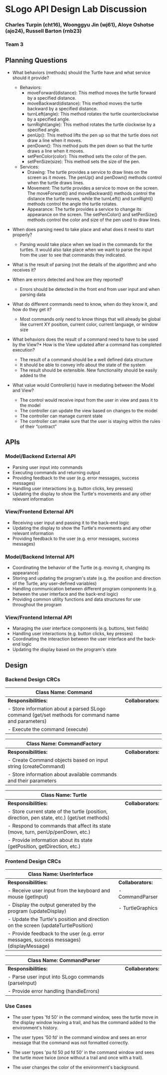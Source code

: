 # SLogo API Design Lab Discussion

### Charles Turpin (cht16), Woonggyu Jin (wj61), Aloye Oshotse (ajo24), Russell Barton (rnb23)

### Team 3

## Planning Questions

* What behaviors (methods) should the Turtle have and what service should it provide?
    * Behaviors:
        * moveForward(distance): This method moves the turtle forward by a specified distance.
        * moveBackward(distance): This method moves the turtle backward by a specified distance.
        * turnLeft(angle): This method rotates the turtle counterclockwise by a specified angle.
        * turnRight(angle): This method rotates the turtle clockwise by a specified angle.
        * penUp(): This method lifts the pen up so that the turtle does not draw a line when it
          moves.
        * penDown(): This method puts the pen down so that the turtle draws a line when it moves.
        * setPenColor(color): This method sets the color of the pen.
        * setPenSize(size): This method sets the size of the pen.
    * Services:
        * Drawing: The turtle provides a service to draw lines on the screen as it moves. The
          penUp() and penDown() methods control when the turtle draws lines.
        * Movement: The turtle provides a service to move on the screen. The moveForward() and
          moveBackward() methods control the distance the turtle moves, while the turnLeft() and
          turnRight() methods control the angle the turtle rotates.
        * Appearance: The turtle provides a service to change its appearance on the screen. The
          setPenColor() and setPenSize() methods control the color and size of the pen used to draw
          lines.

* When does parsing need to take place and what does it need to start properly?
    * Parsing would take place when we load in the commands for the turtles. It would also take
      place when we want to parse the input from the user to see that commands they indicated.

* What is the result of parsing (not the details of the algorithm) and who receives it?

* When are errors detected and how are they reported?
    * Errors should be detected in the front end from user input and when parsing data

* What do different commands need to know, when do they know it, and how do they get it?
    * Most commands only need to know things that will already be global like current XY position,
      current color, current language, or window size

* What behaviors does the result of a command need to have to be used by the View?* How is the View
  updated after a command has completed execution?
    * The result of a command should be a well defined data structure
    * It should be able to convey info about the state of the system
    * The result should be extensible. New functionality should be easily added to the


* What value would Controller(s) have in mediating between the Model and View?
    * The control would receive input from the user in view and pass it to the model
    * The controller can update the view based on changes to the model
    * The controller can manage current state
    * The controller can make sure that the user is staying within the rules of their “contract”

## APIs

### Model/Backend External API

* Parsing user input into commands
* Executing commands and returning output
* Providing feedback to the user (e.g. error messages, success messages)
* Handling user interactions (e.g. button clicks, key presses)
* Updating the display to show the Turtle's movements and any other relevant information

### View/Frontend External API

* Receiving user input and passing it to the back-end logic
* Updating the display to show the Turtle's movements and any other relevant information
* Providing feedback to the user (e.g. error messages, success messages)

### Model/Backend Internal API

* Coordinating the behavior of the Turtle (e.g. moving it, changing its appearance)
* Storing and updating the program's state (e.g. the position and direction of the Turtle, any
  user-defined variables)
* Handling communication between different program components (e.g. between the user interface and
  the back-end logic)
* Providing common utility functions and data structures for use throughout the program

### View/Frontend Internal API

* Managing the user interface components (e.g. buttons, text fields)
* Handling user interactions (e.g. button clicks, key presses)
* Coordinating the interaction between the user interface and the back-end logic
* Updating the display based on the program's state

## Design

### Backend Design CRCs

| Class Name: Command | |
|---------------------------|------------------|
| **Responsibilities:**     | **Collaborators:** |
| - Store information about a parsed SLogo command (get/set methods for command name and parameters) | |
| - Execute the command (execute) | |

| Class Name: CommandFactory | |
|---------------------------|------------------|
| **Responsibilities:**     | **Collaborators:** |
| - Create Command objects based on input string (createCommand) | |
| - Store information about available commands and their parameters | |

| Class Name: Turtle | |
|---------------------------|------------------|
| **Responsibilities:**     | **Collaborators:** |
| - Store current state of the turtle (position, direction, pen state, etc.) (get/set methods) | |
| - Respond to commands that affect its state (move, turn, penUp/penDown, etc.) | |
| - Provide information about its state (getPosition, getDirection, etc.) | |

### Frontend Design CRCs

| Class Name: UserInterface |  |
|---------------------------|-------------------------|
| **Responsibilities:**     | **Collaborators:**       |
| - Receive user input from the keyboard and mouse (getInput) | - CommandParser |
| - Display the output generated by the program (updateDisplay) | - TurtleGraphics |
| - Update the Turtle's position and direction on the screen (updateTurtlePosition) | |
| - Provide feedback to the user (e.g. error messages, success messages) (displayMessage) | |

| Class Name: CommandParser | |
|---------------------------|------------------|
| **Responsibilities:**     | **Collaborators:** |
| - Parse user input into SLogo commands (parseInput) | |
| - Provide error handling (handleErrors) | |

### Use Cases

* The user types 'fd 50' in the command window, sees the turtle move in the display window leaving a
  trail, and has the command added to the environment's history.

* The user types '50 fd' in the command window and sees an error message that the command was not
  formatted correctly.

* The user types 'pu fd 50 pd fd 50' in the command window and sees the turtle move twice (once
  without a trail and once with a trail).

* The user changes the color of the environment's background.

